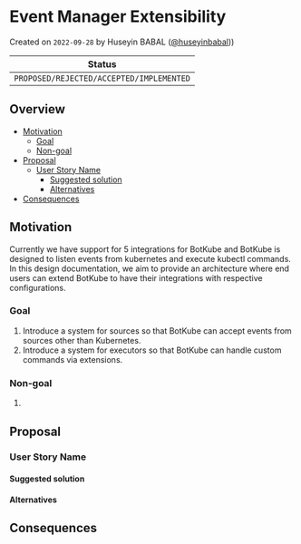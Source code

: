 # Event Manager Extensibility

Created on `2022-09-28` by Huseyin BABAL ([@huseyinbabal](https://github.com/huseyinbabal)))

| Status                                   |
|------------------------------------------|
| `PROPOSED/REJECTED/ACCEPTED/IMPLEMENTED` |

## Overview

<!--
General overview of the proposal and section with ToC
-->

<!-- toc -->
- [Motivation](#motivation)
  * [Goal](#goal)
  * [Non-goal](#non-goal)
- [Proposal](#proposal)
  * [User Story Name](#user-story-name)
    + [Suggested solution](#suggested-solution)
    + [Alternatives](#alternatives)
- [Consequences](#consequences)

<!-- tocstop -->
## Motivation
Currently we have support for 5 integrations for BotKube and BotKube is designed to listen events from kubernetes
and execute kubectl commands. In this design documentation, we aim to provide an architecture where end users can 
extend BotKube to have their integrations with respective configurations.

### Goal
1. Introduce a system for sources so that BotKube can accept events from sources other than Kubernetes.
2. Introduce a system for executors so that BotKube can handle custom commands via extensions.

### Non-goal
1. 
## Proposal

### User Story Name

#### Suggested solution

#### Alternatives

<!--
What other approaches did you consider, and why did you rule them out? These do
not need to be as detailed as the proposal, but should include enough
information to express the idea and why it was not acceptable.
-->

## Consequences
